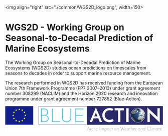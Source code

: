 <img align="right" src="./common/WGS2D_logo.png", width=150>

# WGS2D - Working Group on Seasonal-to-Decadal Prediction of Marine Ecosystems


The Working Group on Seasonal-to-Decadal Prediction of Marine Ecosystems (WGS2D) studies ocean predictions on timescales from seasons to decades in order to support marine resource management.

The research performed in WGS2D has received funding from the European Union 7th Framework Programme (FP7 2007–2013) under grant agreement number 308299 (NACLIM) and the Horizon 2020 research and innovation programme under grant agreement number 727852 (Blue-Action). 

![](./common/blue-action-logo.png)

